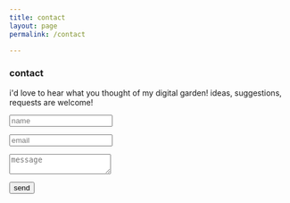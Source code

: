 ```yaml
---
title: contact 
layout: page
permalink: /contact

---
```


### contact
i'd love to hear what you thought of my digital garden! ideas, suggestions, requests are welcome! 

<form name="contact" method="POST" data-netlify="true">
  <p>
     <input type="text" name="name" placeholder="name"/>  
  </p>
  <p>
    <input type="email" name="email" placeholder="email"/>
  </p>
  <p>
    <textarea name="message" placeholder="message"></textarea>
  </p>
  <p>
    <button type="submit"> send </button>
  </p>
</form>

